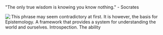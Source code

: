 "The only true wisdom is knowing you know nothing." - Socrates

<img align="left" src="https://user-images.githubusercontent.com/92899817/144730636-e60fc0e1-eba5-4858-b80d-bbb685120460.png">
<p> 
  This phrase may seem contradictory at first. It is however, the basis for Epistemology. A framework that provides a system for understanding the world and ourselves. Introspection. The ability 
</p>
  
<p2> 
  
  
</p2>

